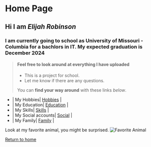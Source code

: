 # **Home Page**

## Hi I am *Elijah Robinson*

### I am currently going to school as University of Missouri - Columbia for a bachlors in IT. My expected graduation is December 2024

> #### Feel free to look around at everything I have uploaded
>
> - This is a project for school.
> - Let me know if there are any questions.
>
> You can __find your way around__ with these links *below*.

* | My Hobbies| [Hobbies](./Hobbies.md) |
* | My Education| [Education](./Education.md) |
* | My Skills| [Skills](./Skills.md) |
* | My Social accounts| [Social](./Social.md) |
* | My Family| [Family](./Family.md) |

Look at my favorite animal, you might be surprised.
![Favorite Animal](image.png)

[Return to home](./README.md)